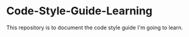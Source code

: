 # Code-Style-Guide-Learning
This repository is to document the code style guide I'm going to learn.
